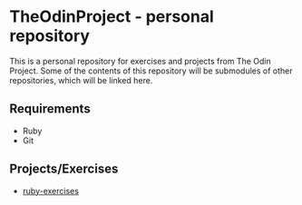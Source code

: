 # TheOdinProject - personal repository
This is a personal repository for exercises and projects from The Odin Project.
Some of the contents of this repository will be submodules of other repositories, which will be linked here.

## Requirements
- Ruby
- Git

## Projects/Exercises
- [ruby-exercises](https://github.com/TheOdinProject/ruby-exercises)
